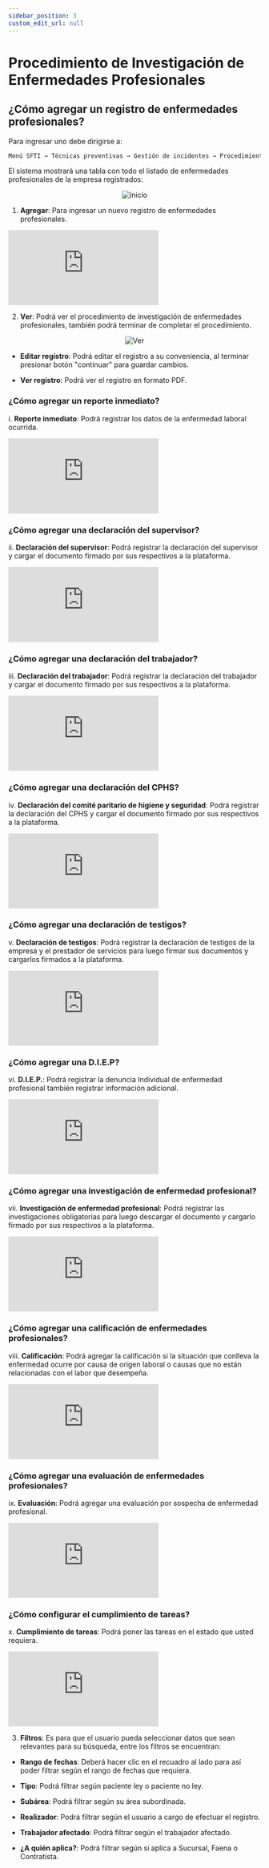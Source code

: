```yaml
---
sidebar_position: 3
custom_edit_url: null
---
```

# Procedimiento de Investigación de Enfermedades Profesionales
## ¿Cómo agregar un registro de enfermedades profesionales?
Para ingresar uno debe dirigirse a:

<div align="center">

```bash
Menú SFTI → Técnicas preventivas → Gestión de incidentes → Procedimiento de investigación de enfermedades profesionales
```
</div>

El sistema mostrará una tabla con todo el listado de enfermedades profesionales de la empresa registrados:

<div align="center">

![inicio](/img/img_manual/img_tecnicas_preventivas/2023-08-22_12-42.png)

</div>

1. **Agregar**: Para ingresar un nuevo registro de enfermedades profesionales.

<div class="video-responsive">

<iframe src="https://www.youtube.com/embed/ichTgcVNv4s/?rel=0" title="YouTube video player" frameborder="0" allow="accelerometer; autoplay; clipboard-write; encrypted-media; gyroscope; picture-in-picture; web-share" allowfullscreen></iframe>

</div>

2. **Ver**: Podrá ver el procedimiento de investigación de enfermedades profesionales, también podrá terminar de completar el procedimiento.

<div align="center">

![Ver](/img/img_manual/img_tecnicas_preventivas/2023-08-22_12-50.png)

</div>

* **Editar registro**: Podrá editar el registro a su conveniencia, al terminar presionar botón "continuar" para guardar cambios.

* **Ver registro**: Podrá ver el registro en formato PDF.

### ¿Cómo agregar un reporte inmediato?

i. **Reporte inmediato**: Podrá registrar los datos de la enfermedad laboral ocurrida.

<div class="video-responsive">

<iframe src="https://www.youtube.com/embed/-Ga6DilKLRo/?rel=0" title="YouTube video player" frameborder="0" allow="accelerometer; autoplay; clipboard-write; encrypted-media; gyroscope; picture-in-picture; web-share" allowfullscreen></iframe>

</div>

### ¿Cómo agregar una declaración del supervisor?

ii. **Declaración del supervisor**: Podrá registrar la declaración del supervisor y cargar el documento firmado por sus respectivos a la plataforma.

<div class="video-responsive">

<iframe src="https://www.youtube.com/embed/O70yDcTqgn8/?rel=0" title="YouTube video player" frameborder="0" allow="accelerometer; autoplay; clipboard-write; encrypted-media; gyroscope; picture-in-picture; web-share" allowfullscreen></iframe>

</div>

### ¿Cómo agregar una declaración del trabajador?

iii. **Declaración del trabajador**: Podrá registrar la declaración del trabajador y cargar el documento firmado por sus respectivos a la plataforma.

<div class="video-responsive">

<iframe src="https://www.youtube.com/embed/JIpP3yYfk_0/?rel=0" title="YouTube video player" frameborder="0" allow="accelerometer; autoplay; clipboard-write; encrypted-media; gyroscope; picture-in-picture; web-share" allowfullscreen></iframe>

</div>

### ¿Cómo agregar una declaración del CPHS?

iv. **Declaración del comité paritario de higiene y seguridad**: Podrá registrar la declaración del CPHS y cargar el documento firmado por sus respectivos a la plataforma.

<div class="video-responsive">

<iframe src="https://www.youtube.com/embed/PvPJSS0qZBg/?rel=0" title="YouTube video player" frameborder="0" allow="accelerometer; autoplay; clipboard-write; encrypted-media; gyroscope; picture-in-picture; web-share" allowfullscreen></iframe>

</div>

### ¿Cómo agregar una declaración de testigos?

v. **Declaración de testigos**: Podrá registrar la declaración de testigos de la empresa y el prestador de servicios para luego firmar sus documentos y cargarlos firmados a la plataforma.

<div class="video-responsive">

<iframe src="https://www.youtube.com/embed/p0bP3U6pKiE/?rel=0" title="YouTube video player" frameborder="0" allow="accelerometer; autoplay; clipboard-write; encrypted-media; gyroscope; picture-in-picture; web-share" allowfullscreen></iframe>

</div>

### ¿Cómo agregar una D.I.E.P?

vi. **D.I.E.P.**: Podrá registrar la denuncia Individual de enfermedad profesional también registrar información adicional.

<div class="video-responsive">

<iframe src="https://www.youtube.com/embed/Yr9_CogipQc/?rel=0" title="YouTube video player" frameborder="0" allow="accelerometer; autoplay; clipboard-write; encrypted-media; gyroscope; picture-in-picture; web-share" allowfullscreen></iframe>

</div>


### ¿Cómo agregar una investigación de enfermedad profesional?

vii. **Investigación de enfermedad profesional**: Podrá registrar las investigaciones obligatorias para luego descargar el documento y cargarlo firmado por sus respectivos a la plataforma.

<div class="video-responsive">

<iframe src="https://www.youtube.com/embed/vx4zh2f7GuE/?rel=0" title="YouTube video player" frameborder="0" allow="accelerometer; autoplay; clipboard-write; encrypted-media; gyroscope; picture-in-picture; web-share" allowfullscreen></iframe>

</div>

### ¿Cómo agregar una calificación de enfermedades profesionales?

viii. **Calificación**: Podrá agregar la calificación si la situación que conlleva la enfermedad ocurre por causa de origen laboral o causas que no están relacionadas con el labor que desempeña.

<div class="video-responsive">

<iframe src="https://www.youtube.com/embed/8JOaGfhhkj4/?rel=0" title="YouTube video player" frameborder="0" allow="accelerometer; autoplay; clipboard-write; encrypted-media; gyroscope; picture-in-picture; web-share" allowfullscreen></iframe>

</div>

### ¿Cómo agregar una evaluación de enfermedades profesionales?

ix. **Evaluación**: Podrá agregar una evaluación por sospecha de enfermedad profesional.

<div class="video-responsive">

<iframe src="https://www.youtube.com/embed/aQxskiFe3TQ/?rel=0" title="YouTube video player" frameborder="0" allow="accelerometer; autoplay; clipboard-write; encrypted-media; gyroscope; picture-in-picture; web-share" allowfullscreen></iframe>

</div>

### ¿Cómo configurar el cumplimiento de tareas?

x. **Cumplimiento de tareas**: Podrá poner las tareas en el estado que usted requiera.

<div class="video-responsive">

<iframe src="https://www.youtube.com/embed/TlW7mx5i4tA/?rel=0" title="YouTube video player" frameborder="0" allow="accelerometer; autoplay; clipboard-write; encrypted-media; gyroscope; picture-in-picture; web-share" allowfullscreen></iframe>

</div>

3. **Filtros**: Es para que el usuario pueda seleccionar datos que sean relevantes para su búsqueda, entre los filtros se encuentran:

* **Rango de fechas**: Deberá hacer clic en el recuadro al lado para así poder filtrar según el rango de fechas que requiera.

* **Tipo**: Podrá filtrar según paciente ley o paciente no ley.

* **Subárea**: Podrá filtrar según su área subordinada.

* **Realizador**: Podrá filtrar según el usuario a cargo de efectuar el registro.

* **Trabajador afectado**: Podrá filtrar según el trabajador afectado.

* **¿A quién aplica?**: Podrá filtrar según si aplica a Sucursal, Faena o Contratista.
